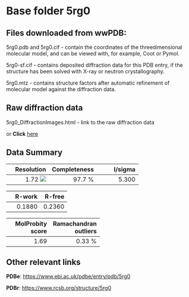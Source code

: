 # Base folder 5rg0

## Files downloaded from wwPDB:

5rg0.pdb and 5rg0.cif - contain the coordinates of the threedimensional molecular model, and can be viewed with, for example, Coot or Pymol.

5rg0-sf.cif - contains deposited diffraction data for this PDB entry, if the structure has been solved with X-ray or neutron crystallography.

5rg0.mtz - contains structure factors after automatic refinement of molecular model against the diffraction data.

## Raw diffraction data

5rg0_DiffractionImages.html - link to the raw diffraction data 

or **Click** [here](https://zenodo.org/record/3731556) 

## Data Summary
|   | Resolution | Completeness| I/sigma |
|---|-------------:|----------------:|--------------:|
|   |1.72 <img src="https://latex.codecogs.com/svg.latex?{\mbox{\normalfont\AA}}"/>|97.7  %|<img width=50/>5.300|

|   | **R-work**| **R-free**   
|---|-------------:|----------------:|           
||0.1880|0.2360|

|   |**MolProbity<br>score**| **Ramachandran<br>outliers** 
|---|-------------:|----------------:|
||1.69|0.33 %|

## Other relevant links 
**PDBe**:  https://www.ebi.ac.uk/pdbe/entry/pdb/5rg0
 
**PDBr**: https://www.rcsb.org/structure/5rg0 


